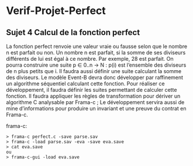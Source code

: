 # Verif-Projet-Perfect

## Sujet 4 Calcul de la fonction perfect

La fonction perfect renvoie une valeur vraie ou fausse selon que le nombre n est parfait ou non. Un nombre n est parfait, si la somme de ses diviseurs différents de lui est égal à ce nombre. Par exemple, 28 est parfait. On pourra construire une suite p ∈ 0..n → N : p(i) est l’ensemble des diviseurs de n plus petits que i. Il faudra aussi définir une suite calculant la somme des diviseurs. Le modèle Event-B devra donc développer par raffinement un algorithme séquentiel calculant cette fonction. Pour réaliser ce développement, il faudra définir les suites permettant de calculer cette fonction. Il faudra appliquer les règles de transformation pour dériver un algorithme C analysable par Frama-c ; Le développement servira aussi de mine d’informations pour produire un invariant et une preuve du contrat en Frama-c.

frama-c:
```
> frama-c perfect.c -save parse.sav
> frama-c -load parse.sav -eva -save eva.save
> cat eva.save
ou
> frama-c-gui -load eva.save
```
